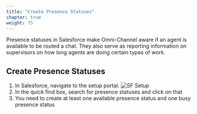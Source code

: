 ```yaml
---
title: "Create Presence Statuses"
chapter: true
weight: 75
---
```


Presence statuses in Salesforce make Omni-Channel aware if an agent is available to be routed a chat. They also serve as reporting information on supervisors on how long agents are doing certain types of work. 

## Create Presence Statuses
1. In Salesforce, navigate to the setup portal. 
![SF Setup](/images/SFSetup.jpg)
2. In the quick find box, search for presence statuses and click on that
3. You need to create at least one available presence status and one busy presence status